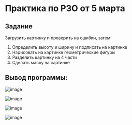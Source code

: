 # Практика по РЗО от 5 марта

## Задание 
Загрузить картинку и проверить на ошибки, затем:
1. Определить высоту и ширину и подписать на картинке 
2. Нарисовать на картинке геометрические фигуры 
3. Разделить картинку на 4 части 
4. Сделать маску на картинке 

## Вывод программы: 
![image](https://github.com/Maria-Bedareva/Pr_OpenCV_05.03/assets/82601289/892cbe68-c967-4ce3-b592-6430f741e8f1)

![image](https://github.com/Maria-Bedareva/Pr_OpenCV_05.03/assets/82601289/12e13fac-44b4-486f-92e7-12bdeadb8682)

![image](https://github.com/Maria-Bedareva/Pr_OpenCV_05.03/assets/82601289/673643a4-c2da-48c3-90e8-011e67702817)

![image](https://github.com/Maria-Bedareva/Pr_OpenCV_05.03/assets/82601289/044a3026-d3fa-4ce1-8ce3-fd5b31ac4842)


